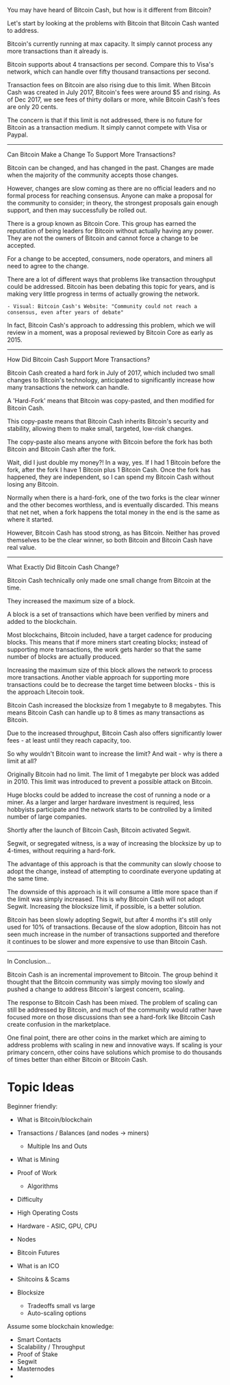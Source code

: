 You may have heard of Bitcoin Cash, but how is it different from Bitcoin?

Let's start by looking at the problems with Bitcoin that Bitcoin Cash wanted to address.

Bitcoin's currently running at max capacity. It simply cannot process any more transactions than it already is.  

Bitcoin supports about 4 transactions per second.  Compare this to Visa's network, which can handle over fifty thousand transactions per second. 

Transaction fees on Bitcoin are also rising due to this limit.  When Bitcoin Cash was created in July 2017, Bitcoin's fees were around $5 and rising.  As of Dec 2017, we see fees of thirty dollars or more, while Bitcoin Cash's fees are only 20 cents.

The concern is that if this limit is not addressed, there is no future for Bitcoin as a transaction medium.  It simply cannot compete with Visa or Paypal.

<hr>

Can Bitcoin Make a Change To Support More Transactions?

Bitcoin can be changed, and has changed in the past.  Changes are made when the majority of the community accepts those changes. 

However, changes are slow coming as there are no official leaders and no formal process for reaching consensus.  Anyone can make a proposal for the community to consider; in theory, the strongest proposals gain enough support, and then may successfully be rolled out. 

There is a group known as Bitcoin Core.  This group has earned the reputation of being leaders for Bitcoin without actually having any power.  They are not the owners of Bitcoin and cannot force a change to be accepted.

For a change to be accepted, consumers, node operators, and miners all need to agree to the change.

There are a lot of different ways that problems like transaction throughput could be addressed. Bitcoin has been debating this topic for years, and is making very little progress in terms of actually growing the network.

    - Visual: Bitcoin Cash's Website: "Community could not reach a consensus, even after years of debate"

In fact, Bitcoin Cash's approach to addressing this problem, which we will review in a moment, was a proposal reviewed by Bitcoin Core as early as 2015.

<hr>

How Did Bitcoin Cash Support More Transactions?

Bitcoin Cash created a hard fork in July of 2017, which included two small changes to Bitcoin's technology, anticipated to significantly increase how many transactions the network can handle.

A 'Hard-Fork' means that Bitcoin was copy-pasted, and then modified for Bitcoin Cash.  

This copy-paste means that Bitcoin Cash inherits Bitcoin's security and stability, allowing them to make small, targeted, low-risk changes.

The copy-paste also means anyone with Bitcoin before the fork has both Bitcoin and Bitcoin Cash after the fork.

Wait, did I just double my money?!  In a way, yes.  If I had 1 Bitcoin before the fork, after the fork I have 1 Bitcoin plus 1 Bitcoin Cash. Once the fork has happened, they are independent, so I can spend my Bitcoin Cash without losing any Bitcoin.

Normally when there is a hard-fork, one of the two forks is the clear winner and the other becomes worthless, and is eventually discarded.  This means that net net, when a fork happens the total money in the end is the same as where it started.

However, Bitcoin Cash has stood strong, as has Bitcoin.  Neither has proved themselves to be the clear winner, so both Bitcoin and Bitcoin Cash have real value.

<hr>

What Exactly Did Bitcoin Cash Change?

Bitcoin Cash technically only made one small change from Bitcoin at the time.

They increased the maximum size of a block.

A block is a set of transactions which have been verified by miners and added to the blockchain.  

Most blockchains, Bitcoin included, have a target cadence for producing blocks.  This means that if more miners start creating blocks; instead of supporting more transactions, the work gets harder so that the same number of blocks are actually produced.

Increasing the maximum size of this block allows the network to process more transactions.  Another viable approach for supporting more transactions could be to decrease the target time between blocks - this is the approach Litecoin took.

Bitcoin Cash increased the blocksize from 1 megabyte to 8 megabytes.  This means Bitcoin Cash can handle up to 8 times as many transactions as Bitcoin.  

Due to the increased throughput, Bitcoin Cash also offers significantly lower fees - at least until they reach capacity, too.

So why wouldn't Bitcoin want to increase the limit?  And wait - why is there a limit at all?

Originally Bitcoin had no limit.  The limit of 1 megabyte per block was added in 2010.  This limit was introduced to prevent a possible attack on Bitcoin.

Huge blocks could be added to increase the cost of running a node or a miner.  As a larger and larger hardware investment is required, less hobbyists participate and the network starts to be controlled by a limited number of large companies.  

Shortly after the launch of Bitcoin Cash, Bitcoin activated Segwit.  

Segwit, or segregated witness, is a way of increasing the blocksize by up to 4-times, without requiring a hard-fork. 

The advantage of this approach is that the community can slowly choose to adopt the change, instead of attempting to coordinate everyone updating at the same time.

The downside of this approach is it will consume a little more space than if the limit was simply increased.  This is why Bitcoin Cash will not adopt Segwit. Increasing the blocksize limit, if possible, is a better solution.

Bitcoin has been slowly adopting Segwit, but after 4 months it's still only used for 10% of transactions. Because of the slow adoption, Bitcoin has not seen much increase in the number of transactions supported and therefore it continues to be slower and more expensive to use than Bitcoin Cash.

<hr>

In Conclusion...

Bitcoin Cash is an incremental improvement to Bitcoin.  The group behind it thought that the Bitcoin community was simply moving too slowly and pushed a change to address Bitcoin's largest concern, scaling.

The response to Bitcoin Cash has been mixed.  The problem of scaling can still be addressed by Bitcoin, and much of the community would rather have focused more on those discussions than see a hard-fork like Bitcoin Cash create confusion in the marketplace.

One final point, there are other coins in the market which are aiming to address problems with scaling in new and innovative ways.  If scaling is your primary concern, other coins have solutions which promise to do thousands of times better than either Bitcoin or Bitcoin Cash.




















# Topic Ideas

Beginner friendly:

 - What is Bitcoin/blockchain

 - Transactions / Balances (and nodes -> miners)
    - Multiple Ins and Outs

 - What is Mining
 - Proof of Work
    - Algorithms
 - Difficulty
 - High Operating Costs 
 - Hardware - ASIC, GPU, CPU

 - Nodes 

 - Bitcoin Futures

 - What is an ICO

 - Shitcoins & Scams

 - Blocksize
   - Tradeoffs small vs large
   - Auto-scaling options

Assume some blockchain knowledge:

 - Smart Contacts 
 - Scalability / Throughput
 - Proof of Stake
 - Segwit
 - Masternodes
 - 


